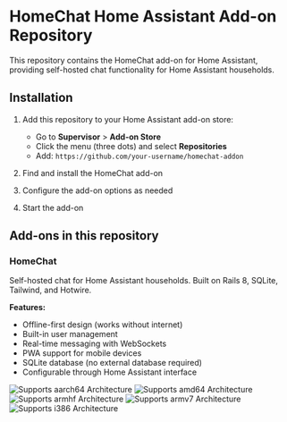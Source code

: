 # HomeChat Home Assistant Add-on Repository

This repository contains the HomeChat add-on for Home Assistant, providing self-hosted chat functionality for Home Assistant households.

## Installation

1. Add this repository to your Home Assistant add-on store:
   - Go to **Supervisor** > **Add-on Store**
   - Click the menu (three dots) and select **Repositories**
   - Add: `https://github.com/your-username/homechat-addon`

2. Find and install the HomeChat add-on
3. Configure the add-on options as needed
4. Start the add-on

## Add-ons in this repository

### HomeChat

Self-hosted chat for Home Assistant households. Built on Rails 8, SQLite, Tailwind, and Hotwire.

**Features:**
- Offline-first design (works without internet)
- Built-in user management
- Real-time messaging with WebSockets
- PWA support for mobile devices
- SQLite database (no external database required)
- Configurable through Home Assistant interface

![Supports aarch64 Architecture][aarch64-shield]
![Supports amd64 Architecture][amd64-shield]
![Supports armhf Architecture][armhf-shield]
![Supports armv7 Architecture][armv7-shield]
![Supports i386 Architecture][i386-shield]

[aarch64-shield]: https://img.shields.io/badge/aarch64-yes-green.svg
[amd64-shield]: https://img.shields.io/badge/amd64-yes-green.svg
[armhf-shield]: https://img.shields.io/badge/armhf-yes-green.svg
[armv7-shield]: https://img.shields.io/badge/armv7-yes-green.svg
[i386-shield]: https://img.shields.io/badge/i386-yes-green.svg